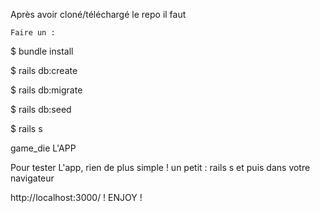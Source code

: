 Après avoir cloné/téléchargé le repo il faut

    Faire un :

$ bundle install

$ rails db:create

$ rails db:migrate 

$ rails db:seed 

$ rails s

game_die L'APP

Pour tester L'app, rien de plus simple ! un petit : rails s et puis dans votre navigateur

http://localhost:3000/ ! ENJOY !